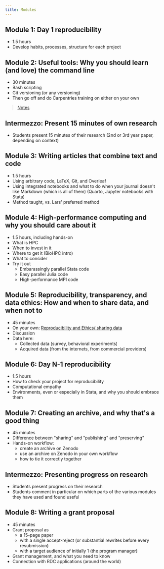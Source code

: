 ```yaml
---
title: Modules
---
```



## Module 1: Day 1 reproducibility

- 1.5 hours
- Develop habits, processes, structure for each project

## Module 2: Useful tools: Why you should learn (and love) the command line

- 30 minutes
- Bash scripting
- Git versioning (or any versioning)
- Then go off and do Carpentries training on either on your own

> [Notes](modules2)

## Intermezzo: Present 15 minutes of own research

- Students present 15 minutes of their research (2nd or 3rd year paper, depending on context)

## Module 3: Writing articles that combine text and code

- 1.5 hours
- Using arbitrary code, LaTeX, Git, and Overleaf
- Using integrated notebooks and what to do when your journal doesn't like Markdown (which is all of them) (Quarto, Jupyter notebooks with Stata)
- Method taught, vs. Lars' preferred method

## Module 4: High-performance computing and why you should care about it

- 1.5 hours, including hands-on
- What is HPC
- When to invest in it
- Where to get it (BioHPC intro)
- What to consider
- Try it out
  - Embarassingly parallel Stata code
  - Easy parallel Julia code
  - High-performance MPI code

## Module 5: Reproducibility, transparency, and data ethics: How and when to share data, and when not to

- 45 minutes
- On your own: [Reproducibility and Ethics/ sharing data](https://labordynamicsinstitute.github.io/crress/#session-2)
- Discussion
- Data here:
  - Collected data (survey, behavioral experiments)
  - Acquired data (from the internets, from commercial providers)

## Module 6: Day N-1 reproducibility

- 1.5 hours
- How to check your project for reproducibility
- Computational empathy
- Environments, even or especially in Stata, and why you should embrace them

## Module 7: Creating an archive, and why that's a good thing

- 45 minutes
- Difference between "sharing" and "publishing" and "preserving"
- Hands-on workflow:
    - create an archive on Zenodo
    - use an archive on Zenodo in your own workflow
    - how to tie it correctly together
 
## Intermezzo: Presenting progress on research

- Students present progress on their research
- Students comment in particular on which parts of the various modules they have used and found useful

## Module 8: Writing a grant proposal

- 45 minutes
- Grant proposal as
  - a 15-page paper
  - with a single accept-reject (or substantial rewrites before every resubmission)
  - with a target audience of initially 1 (the program manager)
- Grant management, and what you need to know
- Connection with RDC applications (around the world)

